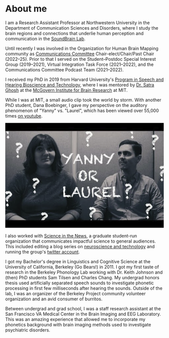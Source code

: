 # About me
I am a Research Assistant Professor at Northwestern University in the Department of Communication Sciences and Disorders, where I study the brain regions and connections that underlie human perception and communication in the [SoundBrain Lab](https://www.shrs.pitt.edu/csd/research/sound-brain-lab/sound-brain-lab-members). 

Until recently I was involved in the Organization for Human Brain Mapping community as [Communications Committee](https://www.ohbmbrainmappingblog.com) Chair-elect/Chair/Past Chair (2022–25). Prior to that I served on the Student–Postdoc Special Interest Group (2019–2021), Virtual Integration Task Force (2021–2022), and the Communications Committee Podcast Team (2021–2022).

I received my PhD in 2019 from Harvard University's [Program in Speech and Hearing Bioscience and Technology](http://dms.hms.harvard.edu/shbt/), where I was mentored by [Dr. Satra Ghosh](http://satra.cogitatum.org/) at the [McGovern Institute for Brain Research](https://mcgovern.mit.edu/) at MIT.

While I was at MIT, a small audio clip took the world by storm. With another PhD student, Dana Boebinger, I gave my perspective on the auditory phenomenon of "Yanny" vs. "Laurel", which has been viewed over 55,000 times [on youtube](https://youtu.be/zaAdNbOTSWY).

![Image](./images/yanny_vs_laurel.png)

I also worked with [Science in the News](http://sitn.hms.harvard.edu/), a graduate student-run organization that communicates impactful science to general audiences. This included editing a blog series on [neuroscience and technology](http://sitn.hms.harvard.edu/special-edition-neurotechnology/) and running the group's [twitter account](https://www.twitter.com/SITNBoston).

I got my Bachelor's degree in Linguistics and Cognitive Science at the University of California, Berkeley (Go Bears!) in 2011. I got my first taste of research in the Berkeley Phonology Lab working with Dr. Keith Johnson and (then) PhD students Sam Tilsen and Charles Chang. My undergrad honors thesis used artificially separated speech sounds to investigate phonetic processing in first few milliseconds after hearing the sounds. Outside of the lab, I was an organizer of the Berkeley Project community volunteer organization and an avid consumer of burritos.

Between undergrad and grad school, I was a staff research assistant at the San Francisco VA Medical Center in the Brain Imaging and EEG Laboratory. This was an amazing experience that allowed me to incorporate my phonetics background with brain imaging methods used to investigate psychiatric disorders.
